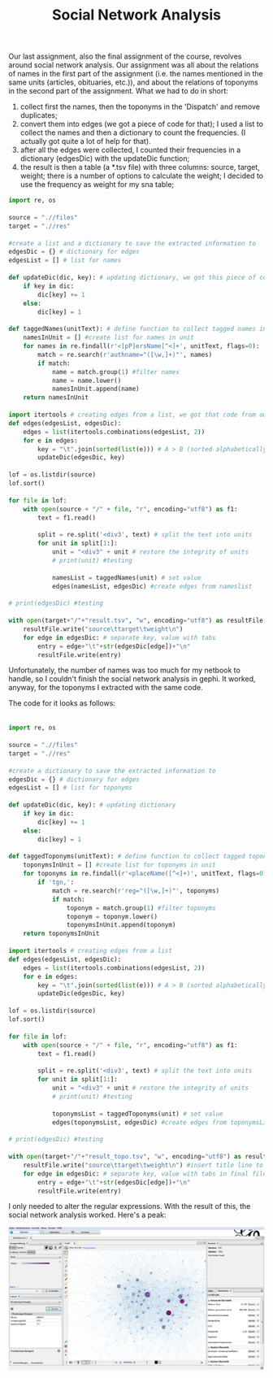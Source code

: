 ﻿---
layout: post
title: Social Network Analysis
---

Our last assignment, also the final assignment of the course, revolves around social network analysis. Our assignment was all about the relations of names in the first part of the assignment (i.e. the names mentioned in the same units (articles, obituaries, etc.)), and about the relations of toponyms in the second part of the assignment.
What we had to do in short:

1) collect first the names, then the toponyms in the 'Dispatch' and remove duplicates;
2) convert them into edges (we got a piece of code for that); I used a list to collect the names and then a dictionary to count the frequencies. (I actually got quite a lot of help for that).
3) after all the edges were collected, I counted their frequencies in a dictionary (edgesDic) with the updateDic function;
4) the result is then a table (a *.tsv file) with three columns: source, target, weight; there is a number of options to calculate the weight; I decided to use the frequency as weight for my sna table;

```python
import re, os

source = ".//files"
target = ".//res"

#create a list and a dictionary to save the extracted information to
edgesDic = {} # dictionary for edges
edgesList = [] # list for names

def updateDic(dic, key): # updating dictionary, we got this piece of code
	if key in dic:
		dic[key] += 1
	else:
		dic[key] = 1
	
def taggedNames(unitText): # define function to collect tagged names in edgesList
	namesInUnit = [] #create list for names in unit
	for names in re.findall(r'<[pP]ersName[^<]+', unitText, flags=0):
		match = re.search(r'authname="([\w,]+)"', names)
		if match:
			name = match.group(1) #filter names													
			name = name.lower()
			namesInUnit.append(name)
	return namesInUnit

import itertools # creating edges from a list, we got that code from our teacher as well
def edges(edgesList, edgesDic):
	edges = list(itertools.combinations(edgesList, 2))
	for e in edges:
		key = "\t".join(sorted(list(e))) # A > B (sorted alphabetically, to avoid cases of B > A)
		updateDic(edgesDic, key)	

lof = os.listdir(source)
lof.sort()

for file in lof:
	with open(source + "/" + file, "r", encoding="utf8") as f1:
		text = f1.read()
			
		split = re.split('<div3', text) # split the text into units
		for unit in split[1:]:
			unit = "<div3" + unit # restore the integrity of units		
			# print(unit) #testing
			
			namesList = taggedNames(unit) # set value		
			edges(namesList, edgesDic) #create edges from nameslist
			
# print(edgesDic) #testing

with open(target+"/"+"result.tsv", "w", encoding="utf8") as resultFile:
	resultFile.write("source\ttarget\tweight\n")
	for edge in edgesDic: # separate key, value with tabs
		entry = edge+"\t"+str(edgesDic[edge])+"\n"
		resultFile.write(entry)


```

Unfortunately, the number of names was too much for my netbook to handle, so I couldn't finish the social network analysis in gephi. It worked, anyway, for the toponyms I extracted with the same code.

The code for it looks as follows:


```python

import re, os

source = ".//files"
target = ".//res"

#create a dictionary to save the extracted information to
edgesDic = {} # dictionary for edges
edgesList = [] # list for toponyms

def updateDic(dic, key): # updating dictionary
	if key in dic:
		dic[key] += 1
	else:
		dic[key] = 1
	
def taggedToponyms(unitText): # define function to collect tagged toponyms in edgesList
	toponymsInUnit = [] #create list for toponyms in unit
	for toponyms in re.findall(r'<placeName([^<]+)', unitText, flags=0):
		if 'tgn,':
			match = re.search(r'reg="([\w,]+)"', toponyms)
			if match:
				toponym = match.group(1) #filter toponyms													
				toponym = toponym.lower()
				toponymsInUnit.append(toponym)
	return toponymsInUnit

import itertools # creating edges from a list
def edges(edgesList, edgesDic):
	edges = list(itertools.combinations(edgesList, 2))
	for e in edges:
		key = "\t".join(sorted(list(e))) # A > B (sorted alphabetically, to avoid cases of B > A)
		updateDic(edgesDic, key)	

lof = os.listdir(source)
lof.sort()

for file in lof:
	with open(source + "/" + file, "r", encoding="utf8") as f1:
		text = f1.read()
			
		split = re.split('<div3', text) # split the text into units
		for unit in split[1:]:
			unit = "<div3" + unit # restore the integrity of units		
			# print(unit) #testing
			
			toponymsList = taggedToponyms(unit) # set value		
			edges(toponymsList, edgesDic) #create edges from toponymsList
			
# print(edgesDic) #testing

with open(target+"/"+"result_topo.tsv", "w", encoding="utf8") as resultFile:
	resultFile.write("source\ttarget\tweight\n") #insert title line to final file
	for edge in edgesDic: # separate key, value with tabs in final file
		entry = edge+"\t"+str(edgesDic[edge])+"\n"
		resultFile.write(entry)

```

I only needed to alter the regular expressions.
With the result of this, the social network analysis worked. Here's a peak:

![topoSNA](/assets/img/sna.png)